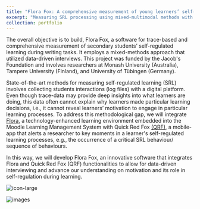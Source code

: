 ```yaml
---
title: "Flora Fox: A comprehensive measurement of young learners’ self-regulated learning"
excerpt: "Measuring SRL processing using mixed-multimodal methods with emerging technologies"
collection: portfolio
---
```


The overall objective is to build, Flora Fox, a software for trace-based and comprehensive measurement of secondary students’ self-regulated learning during writing tasks. It employs a mixed-methods approach that utilized data-driven interviews. This project was funded by the Jacob's Foundation and involves researchers at Monash University (Australia), Tampere University (Finland), and University of Tübingen (Germany).

State-of-the-art methods for measuring self-regulated learning (SRL) involves collecting students interactions (log files) with a digital platform. Even though trace-data may provide deep insights into what learners are doing, this data often cannot explain why learners made particular learning decisions, i.e., it cannot reveal learners’ motivation to engage in particular learning processes. To address this methodological gap, we will integrate [Flora](https://floraproject.org/website/), a technology-enhanced learning environment embedded into the Moodle Learning Management System with Quick Red Fox [(QRF)](https://github.com/pcla-code/QRF), a mobile-app that alerts a researcher to key moments in a learner's self-regulated learning processes, e.g., the occurrence of a critical SRL behaviour/ sequence of behaviours.

In this way, we will develop Flora Fox, an innovative software that integrates Flora and Quick Red Fox (QRF) functionalities to allow for data-driven interviewing and advance our understanding on motivation and its role in self-regulation during learning.

![icon-large](https://github.com/ecloude/ecloude.github.io/assets/86734771/595ac0ce-f05c-4ad8-8aa8-7bdd6b3e98c3)

![images](https://github.com/ecloude/ecloude.github.io/assets/86734771/6ef43880-0c29-495d-8431-0b78addc033a)

